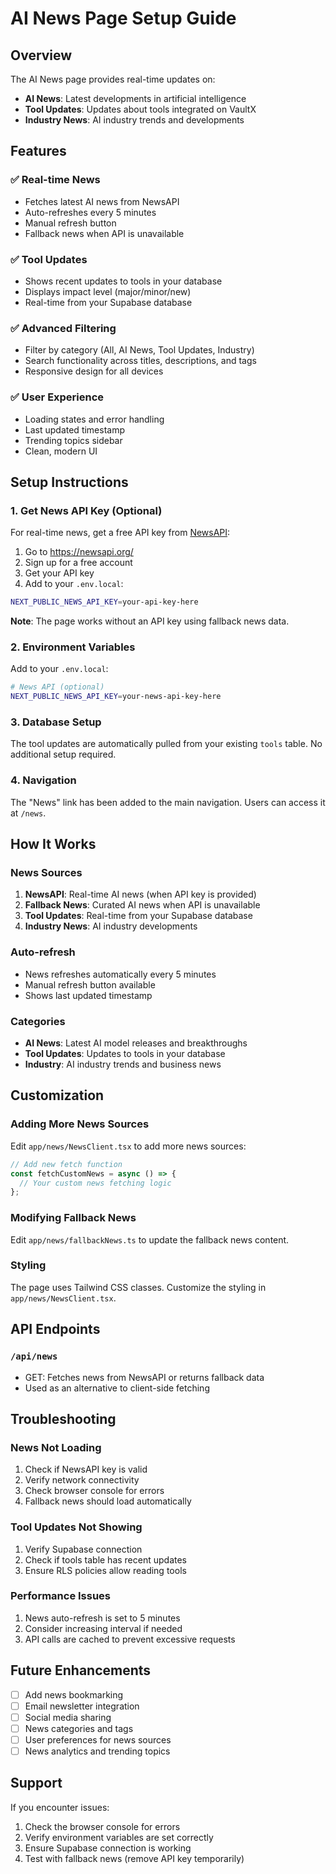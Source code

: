 # AI News Page Setup Guide

## Overview

The AI News page provides real-time updates on:
- **AI News**: Latest developments in artificial intelligence
- **Tool Updates**: Updates about tools integrated on VaultX
- **Industry News**: AI industry trends and developments

## Features

### ✅ Real-time News
- Fetches latest AI news from NewsAPI
- Auto-refreshes every 5 minutes
- Manual refresh button
- Fallback news when API is unavailable

### ✅ Tool Updates
- Shows recent updates to tools in your database
- Displays impact level (major/minor/new)
- Real-time from your Supabase database

### ✅ Advanced Filtering
- Filter by category (All, AI News, Tool Updates, Industry)
- Search functionality across titles, descriptions, and tags
- Responsive design for all devices

### ✅ User Experience
- Loading states and error handling
- Last updated timestamp
- Trending topics sidebar
- Clean, modern UI

## Setup Instructions

### 1. Get News API Key (Optional)

For real-time news, get a free API key from [NewsAPI](https://newsapi.org/):

1. Go to https://newsapi.org/
2. Sign up for a free account
3. Get your API key
4. Add to your `.env.local`:

```bash
NEXT_PUBLIC_NEWS_API_KEY=your-api-key-here
```

**Note**: The page works without an API key using fallback news data.

### 2. Environment Variables

Add to your `.env.local`:

```bash
# News API (optional)
NEXT_PUBLIC_NEWS_API_KEY=your-news-api-key-here
```

### 3. Database Setup

The tool updates are automatically pulled from your existing `tools` table. No additional setup required.

### 4. Navigation

The "News" link has been added to the main navigation. Users can access it at `/news`.

## How It Works

### News Sources
1. **NewsAPI**: Real-time AI news (when API key is provided)
2. **Fallback News**: Curated AI news when API is unavailable
3. **Tool Updates**: Real-time from your Supabase database
4. **Industry News**: AI industry developments

### Auto-refresh
- News refreshes automatically every 5 minutes
- Manual refresh button available
- Shows last updated timestamp

### Categories
- **AI News**: Latest AI model releases and breakthroughs
- **Tool Updates**: Updates to tools in your database
- **Industry**: AI industry trends and business news

## Customization

### Adding More News Sources

Edit `app/news/NewsClient.tsx` to add more news sources:

```typescript
// Add new fetch function
const fetchCustomNews = async () => {
  // Your custom news fetching logic
};
```

### Modifying Fallback News

Edit `app/news/fallbackNews.ts` to update the fallback news content.

### Styling

The page uses Tailwind CSS classes. Customize the styling in `app/news/NewsClient.tsx`.

## API Endpoints

### `/api/news`
- GET: Fetches news from NewsAPI or returns fallback data
- Used as an alternative to client-side fetching

## Troubleshooting

### News Not Loading
1. Check if NewsAPI key is valid
2. Verify network connectivity
3. Check browser console for errors
4. Fallback news should load automatically

### Tool Updates Not Showing
1. Verify Supabase connection
2. Check if tools table has recent updates
3. Ensure RLS policies allow reading tools

### Performance Issues
1. News auto-refresh is set to 5 minutes
2. Consider increasing interval if needed
3. API calls are cached to prevent excessive requests

## Future Enhancements

- [ ] Add news bookmarking
- [ ] Email newsletter integration
- [ ] Social media sharing
- [ ] News categories and tags
- [ ] User preferences for news sources
- [ ] News analytics and trending topics

## Support

If you encounter issues:
1. Check the browser console for errors
2. Verify environment variables are set correctly
3. Ensure Supabase connection is working
4. Test with fallback news (remove API key temporarily) 